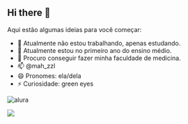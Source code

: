 ## Hi there 👋


Aqui estão algumas ideias para você começar:

- 🔭 Atualmente não estou trabalhando, apenas estudando.
- 🌱 Atualmente estou no primeiro ano do ensino médio.
- 👯 Procuro conseguir fazer minha faculdade de medicina.
- 📫 @mah_zzl
- 😄 Pronomes: ela/dela
- ⚡ Curiosidade: green eyes

![alura](www.alura.com.br)




![](https://media1.tenor.com/m/lsjje1oLSl0AAAAd/i-love-you-too.gif)
